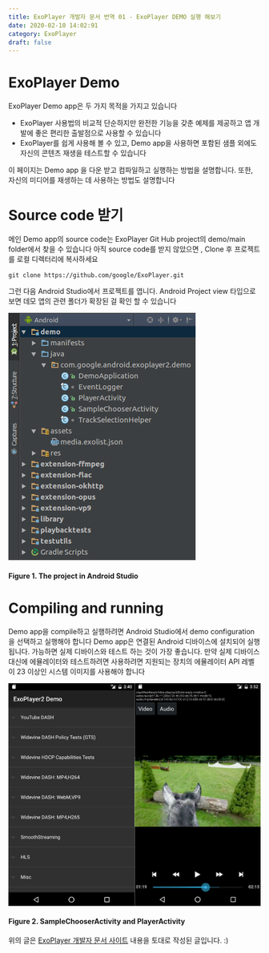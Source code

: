 ```yaml
---
title: ExoPlayer 개발자 문서 번역 01 - ExoPlayer DEMO 실행 해보기
date: 2020-02-10 14:02:91
category: ExoPlayer
draft: false
---
```


# ExoPlayer Demo

ExoPlayer Demo app은 두 가지 목적을 가지고 있습니다
  - ExoPlayer 사용법의 비교적 단순하지만 완전한 기능을 갖춘 예제를 제공하고 앱 개발에 좋은 편리한 출발점으로 사용할 수 있습니다
  - ExoPlayer를 쉽게 사용해 볼 수 있고, Demo app을 사용하면 포함된 샘플 외에도 자신의 콘텐츠 재생을 테스트할 수 있습니다
 
이 페이지는 Demo app 을 다운 받고 컴파일하고 실행하는 방법을 설명합니다. 또한, 자신의 미디어를 재생하는 데 사용하는 방법도 설명합니다


# Source code 받기

메인 Demo app의 source code는 ExoPlayer Git Hub project의 demo/main folder에서 찾을 수 있습니다
아직 source code를 받지 않았으면 , Clone 후 프로젝트를 로컬 디렉터리에 복사하세요

``` 
git clone https://github.com/google/ExoPlayer.git
```


그런 다음 Android Studio에서 프로젝트를 엽니다. Android Project view 타입으로 보면 데모 앱의 관련 폴더가 확장된 걸 확인 할 수 있습니다




![Figure 1. The project in Android Studio ](https://github.com/superbderrick/Blog/blob/master/content/blog/ExoPlayer/demo-app-project.png?raw=true)
#### Figure 1. The project in Android Studio  



# Compiling and running


Demo app을 compile하고 실행하려면 Android Studio에서 demo configuration을 선택하고 실행해야 합니다
Demo app은 연결된 Android 디바이스에 설치되어 실행됩니다. 가능하면 실제 디바이스와 테스트 하는 것이 가장 좋습니다. 만약 실제 디바이스 대신에 에뮬레이터와 테스트하려면 사용하려면 지원되는 장치의 에뮬레이터 API 레벨이 23 이상인 시스템 이미지를 사용해야 합니다


![Figure 2. SampleChooserActivity and PlayerActivity](https://github.com/superbderrick/Blog/blob/master/content/blog/ExoPlayer/demo-app-screenshots.png?raw=true)

#### Figure 2. SampleChooserActivity and PlayerActivity




위의 글은 [ExoPlayer 개발자 문서 사이트](https://exoplayer.dev/) 내용을 토대로 작성된 글입니다. :) 